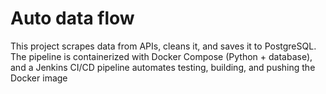 # Auto data flow 
This project scrapes data from APIs, cleans it, and saves it to PostgreSQL. The pipeline is containerized with Docker Compose (Python + database), and a Jenkins CI/CD pipeline automates testing, building, and pushing the Docker image
